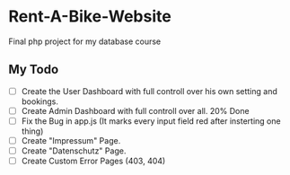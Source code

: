 # Rent-A-Bike-Website
 Final php project for my database course

## My Todo

- [ ] Create the User Dashboard with full controll over his own setting and bookings.
- [ ] Create Admin Dashboard with full controll over all. 20% Done
- [ ] Fix the Bug in app.js (It marks every input field red after insterting one thing)
- [ ] Create "Impressum" Page.
- [ ] Create "Datenschutz" Page.
- [ ] Create Custom Error Pages (403, 404)
